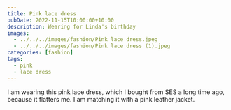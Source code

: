 ```yaml
---
title: Pink lace dress
pubDate: 2022-11-15T10:00:00+10:00
description: Wearing for Linda's birthday
images:
  - ../../../images/fashion/Pink lace dress.jpeg
  - ../../../images/fashion/Pink lace dress (1).jpeg
categories: [fashion]
tags:
  - pink
  - lace dress
---
```


I am wearing this pink lace dress, which I bought from SES a long time ago, because it flatters me. I am matching it with a pink leather jacket.
